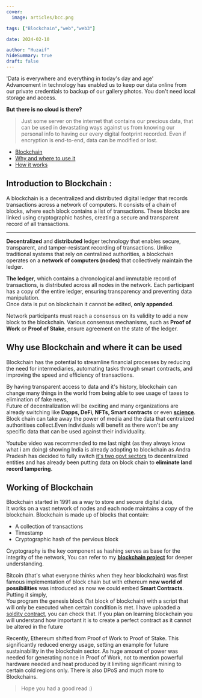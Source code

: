 ```yaml
---
cover:
  image: articles/bcc.png

tags: ["Blockchain","web","web3"]

date: 2024-02-10

author: "Huzaif"
hideSummary: true
draft: false
---
```

'Data is everywhere and everything in today's day and age' \
Advancement in technology has enabled us to keep our data online from our private credentials to backup of our gallery photos. You don't need local storage and access.

**But there is no cloud is there?** 
>Just some server on the internet that contains our precious data, that can be used in devastating ways against us from knowing our personal info to having our every digital footprint recorded. Even if encryption is end-to-end, data can be modified or lost.

- [Blockchain](#introduction-to-blockchain)
- [Why and where to use it](#why-use-blockchain-and-where-it-can-be-used)
- [How it works](#working-of-blockchain)

## Introduction to Blockchain :
A blockchain is a decentralized and distributed digital ledger that records transactions across a network of computers. It consists of a chain of blocks, where each block contains a list of transactions. These blocks are linked using cryptographic hashes, creating a secure and transparent record of all transactions. 

---
**Decentralized** and **distributed** ledger technology that enables secure, transparent, and tamper-resistant recording of transactions. Unlike traditional systems that rely on centralized authorities, a blockchain operates on a **network of computers (nodes)** that collectively maintain the ledger.

**The ledger**, which contains a chronological and immutable record of transactions, is distributed across all nodes in the network. Each participant has a copy of the entire ledger, ensuring transparency and preventing data manipulation. \
Once data is put on blockchain it cannot be edited, **only appended**.

Network participants must reach a consensus on its validity to add a new block to the blockchain. Various consensus mechanisms, such as **Proof of Work** or **Proof of Stake**, ensure agreement on the state of the ledger.

## Why use Blockchain and where it can be used
Blockchain has the potential to streamline financial processes by reducing the need for intermediaries, automating tasks through smart contracts, and improving the speed and efficiency of transactions. 

By having transparent access to data and it's history, blockchain can change many things in the world from being able to see usage of taxes to elimination of fake news, \
Future of decentralization will be exciting and many organizations are already switching like **Dapps, DeFi, NFTs, Smart contracts** or even [**science**](https://www.nanowerk.com/spotlight/spotid=62136.php#:~:text=Blockchain%20technology%20has%20the%20potential%20to%20enhance%20the%20peer%20review,opportunities%20for%20decentralization%20and%20collaboration.). \
Block chain can take away the power of media and the data that centralized authoritises collect.Even individuals will benefit as there won't be any specific data that can be used against their individuality.

Youtube video was recommended to me last night (as they always know what i am doing) showing India is already adopting to blockchain as Andra Pradesh has decided to fully switch [it's two govt sectors](https://www.thefuturescentre.org/signal/indian-state-andhra-pradesh-the-first-to-utilise-blockchain-for-governance/#:~:text=Andhra%20Pradesh%2C%20or%20“AP”,technology%20across%20the%20entire%20administration.) to decentralized entities and has already been putting data on block chain to **eliminate land record tampering**.


## Working of Blockchain
Blockchain started in 1991 as a way to store and secure digital data, \
It works on a vast network of nodes and each node maintains a copy of the blockchain.
Blockchain is made up of blocks that contain:
- A collection of transactions
- Timestamp
- Cryptographic hash of the pervious block

Cryptography is the key component as hashing serves as base for the integrity of the network, You can refer to my [**blockchain project**](https://huz4f.online/projects/blockchain/) for deeper understanding.

Bitcoin (that's what everyone thinks when they hear blockchain) was first famous implementation of block chain but with ethereum **new world of possibilities** was introduced as now we could embed **Smart Contracts**. Putting it simply, \
You program the genesis block (1st block of blockchain) with a script that will only be executed when certain condition is met. I have uploaded a [soldity contract](https://huz4f.online/projects/blockchain/), you can check that. If you plan on learning blockchain you will understand how important it is to create a perfect contract as it cannot be altered in the future


Recently, Ethereum shifted from Proof of Work to Proof of Stake. This significantly reduced energy usage, setting an example for future sustainability in the blockchain sector. As huge amount of power was needed for generating nonce in Proof of Work, not to mention powerful hardware needed and heat produced by it limiting significant mining to certain cold regions only. There is also DPoS and much more to Blockchains. 
>Hope you had a good read :)
>